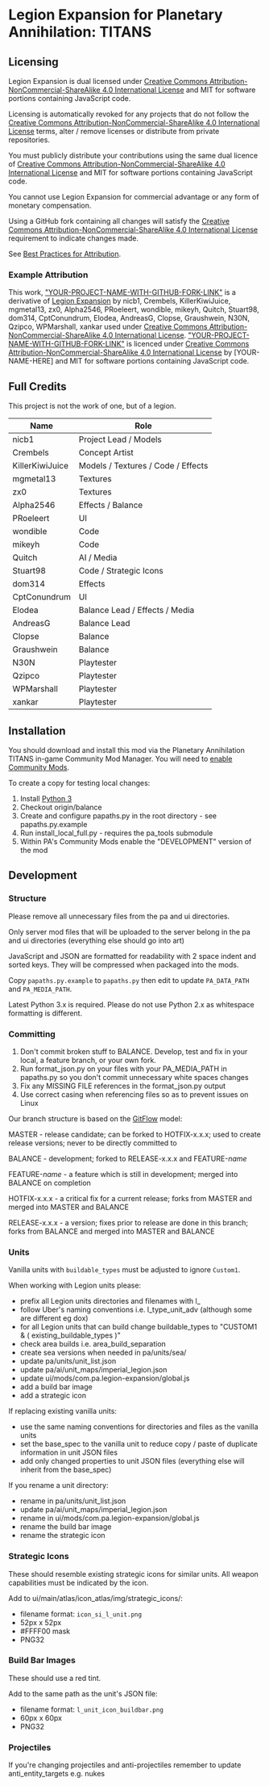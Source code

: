 # Legion Expansion for Planetary Annihilation: TITANS

## Licensing

Legion Expansion is dual licensed under [Creative Commons Attribution-NonCommercial-ShareAlike 4.0 International License](https://creativecommons.org/licenses/by-nc-sa/4.0/) and MIT for software portions containing JavaScript code.

Licensing is automatically revoked for any projects that do not follow the [Creative Commons Attribution-NonCommercial-ShareAlike 4.0 International License](https://creativecommons.org/licenses/by-nc-sa/4.0/) terms, alter / remove licenses or distribute from private repositories.

You must publicly distribute your contributions using the same dual licence of [Creative Commons Attribution-NonCommercial-ShareAlike 4.0 International License](https://creativecommons.org/licenses/by-nc-sa/4.0/) and MIT for software portions containing JavaScript code.

You cannot use Legion Expansion for commercial advantage or any form of monetary compensation.

Using a GitHub fork containing all changes will satisfy the [Creative Commons Attribution-NonCommercial-ShareAlike 4.0 International License](https://creativecommons.org/licenses/by-nc-sa/4.0/) requirement to indicate changes made.

See [Best Practices for Attribution](https://wiki.creativecommons.org/wiki/Best_practices_for_attribution).

### Example Attribution

This work, ["YOUR-PROJECT-NAME-WITH-GITHUB-FORK-LINK"](https://github.com/) is a derivative of [Legion Expansion](https://github.com/Legion-Expansion/Legion-Expansion/) by nicb1, Crembels, KillerKiwiJuice, mgmetal13, zx0, Alpha2546, PRoeleert, wondible, mikeyh, Quitch, Stuart98, dom314, CptConundrum, Elodea, AndreasG, Clopse, Graushwein, N30N, Qzipco, WPMarshall, xankar used under [Creative Commons Attribution-NonCommercial-ShareAlike 4.0 International License](https://creativecommons.org/licenses/by-nc-sa/4.0/). ["YOUR-PROJECT-NAME-WITH-GITHUB-FORK-LINK"](https://github.com/) is licenced under [Creative Commons Attribution-NonCommercial-ShareAlike 4.0 International License](https://creativecommons.org/licenses/by-nc-sa/4.0/) by [YOUR-NAME-HERE] and MIT for software portions containing JavaScript code.

## Full Credits

This project is not the work of one, but of a legion.

| Name            | Role                               |
| --------------- | ---------------------------------- |
| nicb1           | Project Lead / Models              |
| Crembels        | Concept Artist                     |
| KillerKiwiJuice | Models / Textures / Code / Effects |
| mgmetal13       | Textures                           |
| zx0             | Textures                           |
| Alpha2546       | Effects / Balance                  |
| PRoeleert       | UI                                 |
| wondible        | Code                               |
| mikeyh          | Code                               |
| Quitch          | AI / Media                         |
| Stuart98        | Code / Strategic Icons             |
| dom314          | Effects                            |
| CptConundrum    | UI                                 |
| Elodea          | Balance Lead / Effects / Media     |
| AndreasG        | Balance Lead                       |
| Clopse          | Balance                            |
| Graushwein      | Balance                            |
| N30N            | Playtester                         |
| Qzipco          | Playtester                         |
| WPMarshall      | Playtester                         |
| xankar          | Playtester                         |

## Installation

You should download and install this mod via the Planetary Annihilation TITANS in-game Community Mod Manager. You will need to [enable Community Mods](https://steamcommunity.com/sharedfiles/filedetails/?id=1417396826).

To create a copy for testing local changes:

1. Install [Python 3](https://www.python.org/)
2. Checkout origin/balance
3. Create and configure papaths.py in the root directory - see papaths.py.example
4. Run install_local_full.py - requires the pa_tools submodule
5. Within PA's Community Mods enable the "DEVELOPMENT" version of the mod

## Development

### Structure

Please remove all unnecessary files from the pa and ui directories.

Only server mod files that will be uploaded to the server belong in the pa and ui directories (everything else should go into art)

JavaScript and JSON are formatted for readability with 2 space indent and sorted keys. They will be compressed when packaged into the mods.

Copy `papaths.py.example` to `papaths.py` then edit to update `PA_DATA_PATH` and `PA_MEDIA_PATH`.

Latest Python 3.x is required. Please do not use Python 2.x as whitespace formatting is different.

### Committing

1. Don't commit broken stuff to BALANCE. Develop, test and fix in your local, a feature branch, or your own fork.
2. Run format_json.py on your files with your PA_MEDIA_PATH in papaths.py so you don't commit unnecessary white spaces changes
3. Fix any MISSING FILE references in the format_json.py output
4. Use correct casing when referencing files so as to prevent issues on Linux

Our branch structure is based on the [GitFlow](http://nvie.com/posts/a-successful-git-branching-model/) model:

MASTER - release candidate; can be forked to HOTFIX-x.x.x; used to create release versions; never to be directly committed to

BALANCE - development; forked to RELEASE-x.x.x and FEATURE-_name_

FEATURE-_name_ - a feature which is still in development; merged into BALANCE on completion

HOTFIX-x.x.x - a critical fix for a current release; forks from MASTER and merged into MASTER and BALANCE

RELEASE-x.x.x - a version; fixes prior to release are done in this branch; forks from BALANCE and merged into MASTER and BALANCE

### Units

Vanilla units with `buildable_types` must be adjusted to ignore `Custom1`.

When working with Legion units please:

- prefix all Legion units directories and filenames with l\_
- follow Uber's naming conventions i.e. l_type_unit_adv (although some are different eg dox)
- for all Legion units that can build change buildable_types to "CUSTOM1 & ( existing_buildable_types )"
- check area builds i.e. area_build_separation
- create sea versions when needed in pa/units/sea/
- update pa/units/unit_list.json
- update pa/ai/unit_maps/imperial_legion.json
- update ui/mods/com.pa.legion-expansion/global.js
- add a build bar image
- add a strategic icon

If replacing existing vanilla units:

- use the same naming conventions for directories and files as the vanilla units
- set the base_spec to the vanilla unit to reduce copy / paste of duplicate information in unit JSON files
- add only changed properties to unit JSON files (everything else will inherit from the base_spec)

If you rename a unit directory:

- rename in pa/units/unit_list.json
- update pa/ai/unit_maps/imperial_legion.json
- rename in ui/mods/com.pa.legion-expansion/global.js
- rename the build bar image
- rename the strategic icon

### Strategic Icons

These should resemble existing strategic icons for similar units. All weapon capabilities must be indicated by the icon.

Add to ui/main/atlas/icon_atlas/img/strategic_icons/:

- filename format: `icon_si_l_unit.png`
- 52px x 52px
- #FFFF00 mask
- PNG32

### Build Bar Images

These should use a red tint.

Add to the same path as the unit's JSON file:

- filename format: `l_unit_icon_buildbar.png`
- 60px x 60px
- PNG32

### Projectiles

If you're changing projectiles and anti-projectiles remember to update anti_entity_targets e.g. nukes

